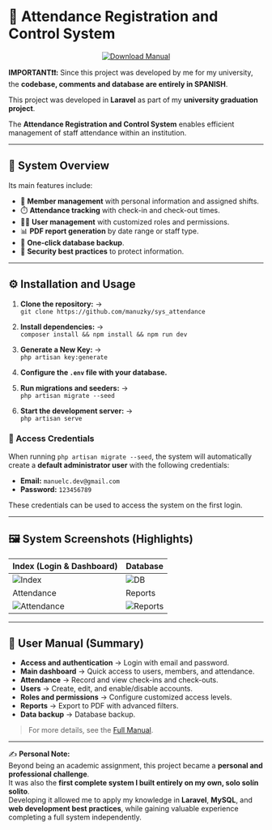 # 📌 Attendance Registration and Control System

<p align="center">
  <a href="./public/manual/manual_english.pdf">
    <img src="https://img.shields.io/badge/📘%20DOWNLOAD%20USER%20MANUAL-blue?style=for-the-badge&logo=adobeacrobatreader" alt="Download Manual"/>
  </a>
</p>

**IMPORTANT❗❗:** Since this project was developed by me for my university, the **codebase, comments and database are entirely in SPANISH**.

This project was developed in **Laravel** as part of my **university graduation project**.  

The **Attendance Registration and Control System** enables efficient management of staff attendance within an institution.


---

## 🚀 System Overview

Its main features include:

- 👤 **Member management** with personal information and assigned shifts.  
- ⏱️ **Attendance tracking** with check-in and check-out times.  
- 🧑‍💻 **User management** with customized roles and permissions.  
- 📊 **PDF report generation** by date range or staff type.  
- 💾 **One-click database backup**.  
- 🔐 **Security best practices** to protect information.  

---

## ⚙️ Installation and Usage

1. **Clone the repository:** →  
   `git clone https://github.com/manuzky/sys_attendance`

2. **Install dependencies:** →  
   `composer install && npm install && npm run dev`

3. **Generate a New Key:** →  
   `php artisan key:generate`

4. **Configure the `.env` file with your database.**

5. **Run migrations and seeders:** →  
   `php artisan migrate --seed`

6. **Start the development server:** →  
   `php artisan serve`


### 🔑 Access Credentials
When running `php artisan migrate --seed`, the system will automatically create a **default administrator user** with the following credentials:

- **Email:** `manuelc.dev@gmail.com`  
- **Password:** `123456789`  

These credentials can be used to access the system on the first login.

---

## 🖼️ System Screenshots (Highlights)

| Index (Login & Dashboard) | Database |
|---------------------------|----------|
| ![Index](./screenshots/SS2/index.gif) | ![DB](./screenshots/DB.png) |
| Attendance | Reports |
| ![Attendance](./screenshots/SS2/attendance.gif) | ![Reports](./screenshots/SS2/reports.gif) |



---

## 📖 User Manual (Summary)

- **Access and authentication** → Login with email and password.  
- **Main dashboard** → Quick access to users, members, and attendance.  
- **Attendance** → Record and view check-ins and check-outs.  
- **Users** → Create, edit, and enable/disable accounts.  
- **Roles and permissions** → Configure customized access levels.  
- **Reports** → Export to PDF with advanced filters.  
- **Data backup** → Database backup.  

> For more details, see the [Full Manual](./public/manual/manual_english.pdf).

---

✍️ **Personal Note:**  
Beyond being an academic assignment, this project became a **personal and professional challenge**.  
It was also the **first complete system I built entirely on my own, solo solín solito**.  
Developing it allowed me to apply my knowledge in **Laravel**, **MySQL**, and **web development best practices**, while gaining valuable experience completing a full system independently.
